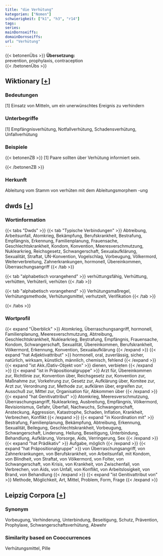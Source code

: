```yaml
---
title: "die Verhütung"
kategorien: ["Nomen"]
schwierigkeit: ["k1", "h3", "r14"]
tags:
series:
mainDornseiffs:
domainDornseiffs:
url: "Verhütung"
---
```


{{< betonenÜbs >}}
**Übersetzung:**  
prevention, prophylaxis, contraception  
{{< /betonenÜbs >}}

## Wiktionary [[+](https://de.wiktionary.org/wiki/Verhütung)]

### Bedeutungen
[1] Einsatz von Mitteln, um ein unerwünschtes Ereignis zu verhindern  

### Unterbegriffe
[1] Empfängnisverhütung, Notfallverhütung, Schadensverhütung, Unfallverhütung  

### Beispiele
{{< betonenZB >}}
[1] Paare sollten über Verhütung informiert sein.  

{{< /betonenZB >}}
### Herkunft
Ableitung vom Stamm von verhüten mit dem Ableitungsmorphem -ung  



## dwds [[+](https://www.dwds.de/wb/Verhütung)]

### Wortinformation
{{< tabs "Dwds" >}}
{{< tab "Typische Verbindungen" >}}
Abtreibung, Arbeitsunfall, Atomkrieg, Bekämpfung, Berufskrankheit, Bestrafung, Empfängnis, Erkennung, Familienplanung, Frauensache, Geschlechtskrankheit, Kondom, Konvention, Meeresverschmutzung, Nuklearkrieg, Reichsgesetz, Schwangerschaft, Sexualaufklärung, Sexualität, Straftat, UN-Konvention, Vogelschlag, Vorbeugung, Völkermord, Weiterverbreitung, Zahnerkrankungen, hormonell, Übereinkommen, Überraschungsangriff
{{< /tab >}}

{{< tab "alphabetisch vorangehend" >}}
verhüttungsfähig, Verhüttung, verhütten, Verhüterli, verhüten
{{< /tab >}}

{{< tab "alphabetisch vorangehend" >}}
Verhütungsmaßregel, Verhütungsmethode, Verhütungsmittel, verhutzelt, Verifikation
{{< /tab >}}

{{< /tabs >}}

### Wortprofil
{{< expand "Überblick" >}} Atomkrieg, Überraschungsangriff, hormonell, Familienplanung, Meeresverschmutzung, Abtreibung, Geschlechtskrankheit, Nuklearkrieg, Bestrafung, Empfängnis, Frauensache, Kondom, Schwangerschaft, Sexualität, Übereinkommen, Berufskrankheit, Völkermord, Erkennung, Konvention, Sexualaufklärung {{< /expand >}}
{{< expand "hat Adjektivattribut" >}} hormonell, oral, zuverlässig, sicher, natürlich, wirksam, künstlich, männlich, chemisch, fehlend {{< /expand >}}
{{< expand "ist Akk./Dativ-Objekt von" >}} dienen, verbieten {{< /expand >}}
{{< expand "ist in Präpositionalgruppe" >}} Arzt für, Übereinkommen zur, Richtlinie zur, Konvention über, Reichsgesetz zur, Konvention zur, Maßnahme zur, Vorkehrung zur, Gesetz zur, Aufklärung über, Komitee zur, Arzt zur, Verordnung zur, Methode zur, aufklären über, ergreifen zur, Ausschuß zur, Mittel zur, Organisation für, Abkommen über {{< /expand >}}
{{< expand "hat Genitivattribut" >}} Atomkrieg, Meeresverschmutzung, Überraschungsangriff, Nuklearkrieg, Ausbreitung, Empfängnis, Völkermord, Revisionismus, Gefahr, Überfall, Nachwuchs, Schwangerschaft, Ansteckung, Aggression, Katastrophe, Schaden, Inflation, Krankheit, Verbrechen, Konflikt {{< /expand >}}
{{< expand "in Koordination mit" >}} Bestrafung, Familienplanung, Bekämpfung, Abtreibung, Erkennung, Sexualität, Beilegung, Geschlechtskrankheit, Vorbeugung, Schwangerschaft, Linderung, Heilung, Beseitigung, Unterbindung, Behandlung, Aufklärung, Vorsorge, Aids, Verringerung, Sex {{< /expand >}}
{{< expand "hat Prädikativ" >}} Aufgabe, möglich {{< /expand >}}
{{< expand "hat Präpositionalgruppe" >}} von Überraschungsangriff, von Zahnerkrankungen, von Berufskrankheit, von Arbeitsunfall, mit Kondom, von Blindheit, von Straftat, von Völkermord, von Folter, von Schwangerschaft, von Krisis, von Krankheit, von Zwischenfall, von Verbrechen, von Aids, von Unfall, von Konflikt, von Arbeitslosigkeit, von Brand, von Behandlung {{< /expand >}}
{{< expand "ist Genitivattribut von" >}} Methode, Möglichkeit, Art, Mittel, Problem, Form, Frage {{< /expand >}}

## Leipzig Corpora [[+](https://corpora.uni-leipzig.de/en/res?word=Verhütung&corpusId=deu_newscrawl-public_2018)]


### Synonym
Vorbeugung, Verhinderung, Unterbindung, Beseitigung, Schutz, Prävention, Prophylaxe, Schwangerschaftsverhütung, Abwehr


### Similarity based on Cooccurrences
Verhütungsmittel, Pille

